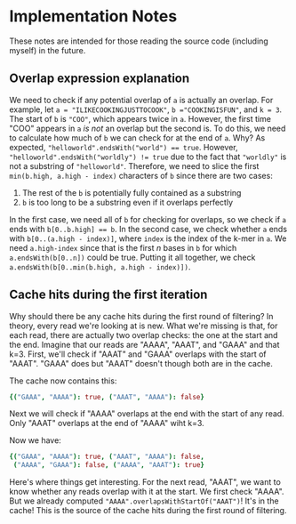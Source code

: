 # Implementation Notes

These notes are intended for those reading the source code (including myself) in the future.

## Overlap expression explanation

We need to check if any potential overlap of `a` is actually an overlap.
For example, let `a = "ILIKECOOKINGJUSTTOCOOK"`, `b ="COOKINGISFUN"`, and `k = 3`.
The start of `b` is `"COO"`, which appears twice in `a`.
However, the first time "COO" appears in `a` _is not_ an overlap but the second is.
To do this, we need to calculate how much of `b` we can check for at the end of `a`.
Why?
As expected, `"helloworld".endsWith("world") == true`.
However, `"helloworld".endsWith("worldly") != true` due to the fact that `"worldly"` is not a substring of `"helloworld"`.
Therefore, we need to slice the first `min(b.high, a.high - index)` characters of `b` since there are two cases:

1. The rest of the `b` is potentially fully contained as a substring
2. `b` is too long to be a substring even if it overlaps perfectly

In the first case, we need all of `b` for checking for overlaps, so we check if `a` ends with `b[0..b.high] == b`.
In the second case, we check whether `a` ends with `b[0..(a.high - index)]`, where `index` is the index of the k-mer in `a`.
We need `a.high-index` since that is the first _n_ bases in `b` for which `a.endsWith(b[0..n])` could be true.
Putting it all together, we check `a.endsWith(b[0..min(b.high, a.high - index)])`.

## Cache hits during the first iteration

Why should there be any cache hits during the first round of filtering?
In theory, every read we're looking at is new.
What we're missing is that, for each read, there are actually two overlap checks: the one at the start and the end.
Imagine that our reads are "AAAA", "AAAT", and "GAAA" and that k=3.
First, we'll check if "AAAT" and "GAAA" overlaps with the start of "AAAT".
"GAAA" does but "AAAT" doesn't though both are in the cache.

The cache now contains this:

```nim
{("GAAA", "AAAA"): true, ("AAAT", "AAAA"): false}
```

Next we will check if "AAAA" overlaps at the end with the start of any read.
Only "AAAT" overlaps at the end of "AAAA" wiht k=3.

Now we have:

```nim
{("GAAA", "AAAA"): true, ("AAAT", "AAAA"): false,
 ("AAAA", "GAAA"): false, ("AAAA", "AAAT"): true}
```

Here's where things get interesting.
For the next read, "AAAT", we want to know whether any reads overlap with it at the start.
We first check "AAAA".
But we already computed `"AAAA".overlapsWithStartOf("AAAT")`!
It's in the cache!
This is the source of the cache hits during the first round of filtering.
